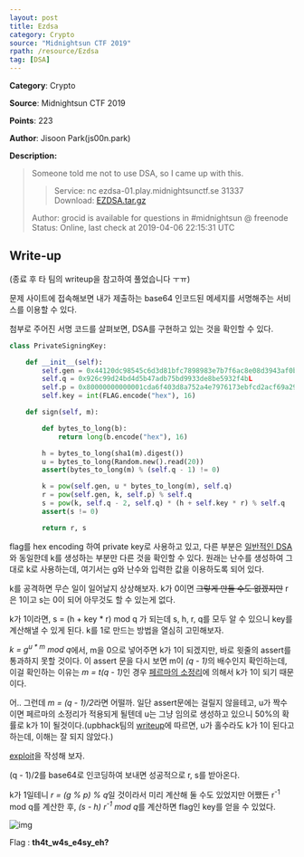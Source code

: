 ```yaml
---
layout: post
title: Ezdsa
category: Crypto
source: "Midnightsun CTF 2019"
rpath: /resource/Ezdsa
tag: [DSA]
---
```


**Category**: Crypto

**Source**: Midnightsun CTF 2019

**Points**: 223

**Author**: Jisoon Park(js00n.park)

**Description:** 

> Someone told me not to use DSA, so I came up with this.
> 
> > Service: nc ezdsa-01.play.midnightsunctf.se 31337  
> > Download: [EZDSA.tar.gz]({{site.github.master}}{{page.rpath}}/EZDSA.tar.gz)
>
> Author: grocid is available for questions in #midnightsun @ freenode   
> Status: Online, last check at 2019-04-06 22:15:31 UTC

## Write-up

(종료 후 타 팀의 writeup을 참고하여 풀었습니다 ㅜㅠ)

문제 사이트에 접속해보면 내가 제출하는 base64 인코드된 메세지를 서명해주는 서비스를 이용할 수 있다.

첨부로 주어진 서명 코드를 살펴보면, DSA를 구현하고 있는 것을 확인할 수 있다.

```python
class PrivateSigningKey:

    def __init__(self):
        self.gen = 0x44120dc98545c6d3d81bfc7898983e7b7f6ac8e08d3943af0be7f5d52264abb3775a905e003151ed0631376165b65c8ef72d0b6880da7e4b5e7b833377bb50fde65846426a5bfdc182673b6b2504ebfe0d6bca36338b3a3be334689c1afb17869baeb2b0380351b61555df31f0cda3445bba4023be72a494588d640a9da7bd16L
        self.q = 0x926c99d24bd4d5b47adb75bd9933de8be5932f4bL
        self.p = 0x80000000000001cda6f403d8a752a4e7976173ebfcd2acf69a29f4bada1ca3178b56131c2c1f00cf7875a2e7c497b10fea66b26436e40b7b73952081319e26603810a558f871d6d256fddbec5933b77fa7d1d0d75267dcae1f24ea7cc57b3a30f8ea09310772440f016c13e08b56b1196a687d6a5e5de864068f3fd936a361c5L
        self.key = int(FLAG.encode("hex"), 16)

    def sign(self, m):

        def bytes_to_long(b):
            return long(b.encode("hex"), 16)

        h = bytes_to_long(sha1(m).digest())
        u = bytes_to_long(Random.new().read(20))
        assert(bytes_to_long(m) % (self.q - 1) != 0)

        k = pow(self.gen, u * bytes_to_long(m), self.q)
        r = pow(self.gen, k, self.p) % self.q
        s = pow(k, self.q - 2, self.q) * (h + self.key * r) % self.q
        assert(s != 0)

        return r, s
```

flag를 hex encoding 하여 private key로 사용하고 있고, 다른 부분은 [일반적인 DSA](https://en.wikipedia.org/wiki/Digital_Signature_Algorithm)와 동일한데 k를 생성하는 부분만 다른 것을 확인할 수 있다. 원래는 난수를 생성하여 그대로 k로 사용하는데, 여기서는 g와 난수와 입력한 값을 이용하도록 되어 있다.

k를 공격하면 무슨 일이 일어날지 상상해보자. k가 0이면 ~~그렇게 만들 수도 없겠지만~~ r은 1이고 s는 0이 되어 아무것도 할 수 있는게 없다.

k가 1이라면, s = (h + key * r) mod q 가 되는데 s, h, r, q를 모두 알 수 있으니 key를 계산해낼 수 있게 된다. k를 1로 만드는 방법을 열심히 고민해보자.

<em>k = g<sup>u * m</sup> mod q</em>에서, m을 0으로 넣어주면 k가 1이 되겠지만, 바로 윗줄의 assert를 통과하지 못할 것이다. 이 assert 문을 다시 보면 m이 <em>(q - 1)</em>의 배수인지 확인하는데, 이걸 확인하는 이유는 <em>m = t(q - 1)</em>인 경우 [페르마의 소정리](https://en.wikipedia.org/wiki/Fermat%27s_little_theorem)에 의해서 k가 1이 되기 때문이다.

어.. 그런데 <em>m = (q - 1)/2</em>라면 어떨까. 일단 assert문에는 걸릴지 않을테고, u가 짝수이면 페르마의 소정리가 적용되게 될텐데 u는 그냥 임의로 생성하고 있으니 50%의 확률로 k가 1이 될것이다.(upbhack팀의 [writeup](https://upbhack.de/posts/2019/04/writeup-ezdsa-from-midnightsun-ctf-2019-quals/)에 따르면, u가 홀수라도 k가 1이 된다고 하는데, 이해는 잘 되지 않았다.)

[exploit]({{site.github.master}}{{page.rpath}}/ex.py)을 작성해 보자.

</em>(q - 1)/2</em>를 base64로 인코딩하여 보내면 성공적으로 r, s를 받아온다.

k가 1일테니 <em>r = (g % p) % q</em>일 것이라서 미리 계산해 둘 수도 있었지만 어쨌든 r<sup>-1</sup> mod q를 계산한 후, <em>(s - h) r<sup>-1</sup> mod q</em>를 계산하면 flag인 key를 얻을 수 있었다.

![img]({{page.rpath|prepend:site.baseurl}}/flag.png)

Flag : **th4t_w4s_e4sy_eh?**
